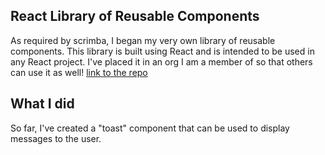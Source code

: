 ## React Library of Reusable Components
As required by scrimba, I began my very own library of reusable components. This library is built using React and is intended to be used in any React project. I've placed it in an org I am a member of so that others can use it as well! [link to the repo](https://github.com/Visions-to-Visuals/react-component-library/blob/main/README.md)

## What I did 
So far, I've created a "toast" component that can be used to display messages to the user. 